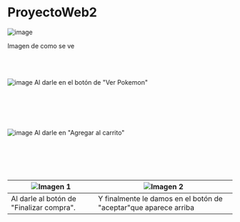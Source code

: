# ProyectoWeb2




![image](https://github.com/user-attachments/assets/b7054c97-c3a2-40d8-86ce-22ec4c7a4367)

Imagen de como se ve 
<br>
<br>
<br>
<br>


![image](https://github.com/user-attachments/assets/38692103-9471-4d04-8082-bb71998dbf34)
Al darle en el botón de "Ver Pokemon"

<br>
<br>
<br>
<br>


![image](https://github.com/user-attachments/assets/07703181-5103-4de7-b613-770e08f3716d)
Al darle en "Agregar al carrito"

<br>
<br>
<br>
<br>



| ![Imagen 1](https://github.com/user-attachments/assets/aa45f6b9-8208-4a85-b63e-58518bb898e7) | ![Imagen 2](https://github.com/user-attachments/assets/41440d62-13e7-4376-b848-905862f0aaeb) |
|---------------------------------------------------------------------------------------------|---------------------------------------------------------------------------------------------|
| Al darle al botón de "Finalizar compra".                                                                       | Y finalmente le damos en el botón de "aceptar"que aparece arriba                                                                            |

